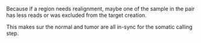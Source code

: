 Because if a region needs realignment, maybe one of the sample in the pair has less reads or was excluded from the target creation. 

This makes sur the normal and tumor are all in-sync for the somatic calling step.